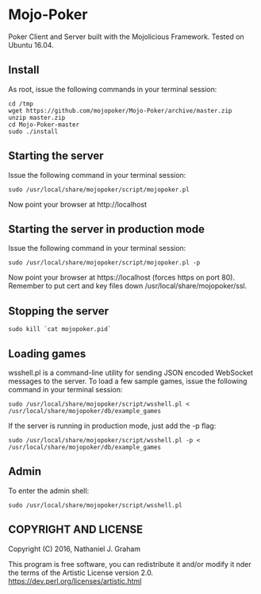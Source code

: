 # Mojo-Poker
Poker Client and Server built with the Mojolicious Framework.
Tested on Ubuntu 16.04.

## Install
As root, issue the following commands in your terminal session:

    cd /tmp
    wget https://github.com/mojopoker/Mojo-Poker/archive/master.zip
    unzip master.zip
    cd Mojo-Poker-master
    sudo ./install

## Starting the server
Issue the following command in your terminal session:

    sudo /usr/local/share/mojopoker/script/mojopoker.pl

Now point your browser at http://localhost

## Starting the server in production mode
Issue the following command in your terminal session:

    sudo /usr/local/share/mojopoker/script/mojopoker.pl -p

Now point your browser at https://localhost (forces https on port 80).
Remember to put cert and key files down /usr/local/share/mojopoker/ssl.

## Stopping the server

    sudo kill `cat mojopoker.pid`

## Loading games
wsshell.pl is a command-line utility for sending JSON encoded WebSocket messages to the server. To load a few sample games, issue the following command in your terminal session:

    sudo /usr/local/share/mojopoker/script/wsshell.pl < /usr/local/share/mojopoker/db/example_games

If the server is running in production mode, just add the -p flag:

    sudo /usr/local/share/mojopoker/script/wsshell.pl -p < /usr/local/share/mojopoker/db/example_games

## Admin
To enter the admin shell: 

    sudo /usr/local/share/mojopoker/script/wsshell.pl 

## COPYRIGHT AND LICENSE
Copyright (C) 2016, Nathaniel J. Graham

This program is free software, you can redistribute it and/or modify it
nder the terms of the Artistic License version 2.0.
https://dev.perl.org/licenses/artistic.html
